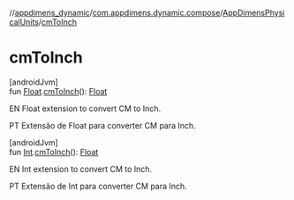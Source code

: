 //[appdimens_dynamic](../../../index.md)/[com.appdimens.dynamic.compose](../index.md)/[AppDimensPhysicalUnits](index.md)/[cmToInch](cm-to-inch.md)

# cmToInch

[androidJvm]\
fun [Float](https://kotlinlang.org/api/core/kotlin-stdlib/kotlin/-float/index.html).[cmToInch](cm-to-inch.md)(): [Float](https://kotlinlang.org/api/core/kotlin-stdlib/kotlin/-float/index.html)

EN Float extension to convert CM to Inch.

PT Extensão de Float para converter CM para Inch.

[androidJvm]\
fun [Int](https://kotlinlang.org/api/core/kotlin-stdlib/kotlin/-int/index.html).[cmToInch](cm-to-inch.md)(): [Float](https://kotlinlang.org/api/core/kotlin-stdlib/kotlin/-float/index.html)

EN Int extension to convert CM to Inch.

PT Extensão de Int para converter CM para Inch.